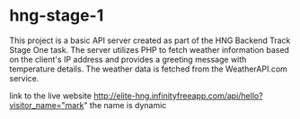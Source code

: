 # hng-stage-1
This project is a basic API server created as part of the HNG Backend Track Stage One task. The server utilizes PHP to fetch weather information based on the client's IP address and provides a greeting message with temperature details. The weather data is fetched from the WeatherAPI.com service.

link to the live website
http://elite-hng.infinityfreeapp.com/api/hello?visitor_name="mark"
the name is dynamic
